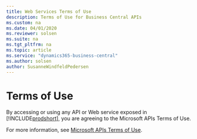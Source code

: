 ```yaml
---
title: Web Services Terms of Use
description: Terms of Use for Business Central APIs
ms.custom: na
ms.date: 04/01/2020
ms.reviewer: solsen
ms.suite: na
ms.tgt_pltfrm: na
ms.topic: article
ms.service: "dynamics365-business-central"
ms.author: solsen
author: SusanneWindfeldPedersen
---
```


# Terms of Use

By accessing or using any API or Web service exposed in [!INCLUDE[prodshort](../developer/includes/prodshort.md)], you are agreeing to the Microsoft APIs Terms of Use. 

For more information, see [Microsoft APIs Terms of Use](https://docs.microsoft.com/en-us/legal/microsoft-apis/terms-of-use).

